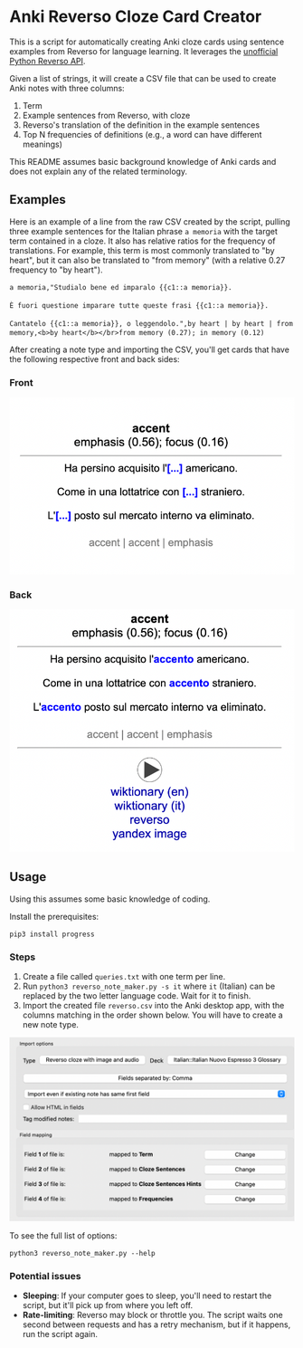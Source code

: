 # Anki Reverso Cloze Card Creator
This is a script for automatically creating Anki cloze cards using sentence
examples from Reverso for language
learning. It leverages the [unofficial Python Reverso
API](https://github.com/demian-wolf/ReversoAPI).

Given a list of strings, it will create a CSV file that can be used to create Anki
notes with three columns:

1. Term
2. Example sentences from Reverso, with cloze
3. Reverso's translation of the definition in the example sentences
4. Top N frequencies of definitions (e.g., a word can have different meanings)

This README assumes basic background knowledge of Anki cards and does not
explain any of the related terminology.

## Examples

Here is an example of a line from the raw CSV created by the script, pulling
three example sentences for the Italian phrase `a memoria` with the target term
contained in a cloze. It also has relative ratios for the frequency of
translations. For example, this term is most commonly translated to "by heart",
but it can also be translated to "from memory" (with a relative 0.27 frequency
to "by heart").

```
a memoria,"Studialo bene ed imparalo {{c1::a memoria}}.

È fuori questione imparare tutte queste frasi {{c1::a memoria}}.

Cantatelo {{c1::a memoria}}, o leggendolo.",by heart | by heart | from memory,<b>by heart</b></br>from memory (0.27); in memory (0.12)
```

After creating a note type and importing the CSV, you'll get cards that have the
following respective front and back sides:

### Front
![Front of card](assets/front.png)

### Back
![Back of card](assets/back.png)

## Usage
Using this assumes some basic knowledge of coding.

Install the prerequisites: 
```
pip3 install progress
```

### Steps
1. Create a file called `queries.txt` with one term per line.
2. Run `python3 reverso_note_maker.py -s it` where `it` (Italian) can be
   replaced by the two letter language code. Wait for it to finish.
3. Import the created file `reverso.csv` into the Anki desktop app, with the
   columns matching in the order shown below. You will have to create a new note
   type.

![Example of importing](assets/import.png)

To see the full list of options:
```
python3 reverso_note_maker.py --help
```

### Potential issues
* **Sleeping**: If your computer goes to sleep, you'll need to restart the
    script, but it'll pick up from where you left off.
* **Rate-limiting**: Reverso may block or throttle you. The script waits one
    second between requests and has a retry mechanism, but if it happens, run
    the script again.

